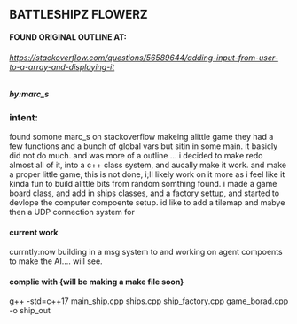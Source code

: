 
## BATTLESHIPZ FLOWERZ

#### FOUND ORIGINAL OUTLINE AT:
###### https://stackoverflow.com/questions/56589644/adding-input-from-user-to-a-array-and-displaying-it
##### by:marc_s


### intent:
found somone marc_s on stackoverflow makeing alittle game they had a few functions and a bunch of global vars but sitin in some main. it basicly did not do much. and was  more of a outline  ... i decided to make redo almost all of it, into a c++ class system, and aucally make it work.
and make a proper little game, this is not done, i;ll likely work on it more as i feel like it kinda fun to build alittle bits from random somthing found. i made a game board class, and add in ships classes, and a factory settup, and started to devlope the computer compoente setup. id like to add a tilemap and mabye then a UDP connection system for 

#### current work
currntly:now building in a msg system to and working on agent compoents to make the AI.... will see. 

#### complie with {will be making a make file soon}
 g++ -std=c++17 main_ship.cpp ships.cpp ship_factory.cpp game_borad.cpp  -o ship_out

